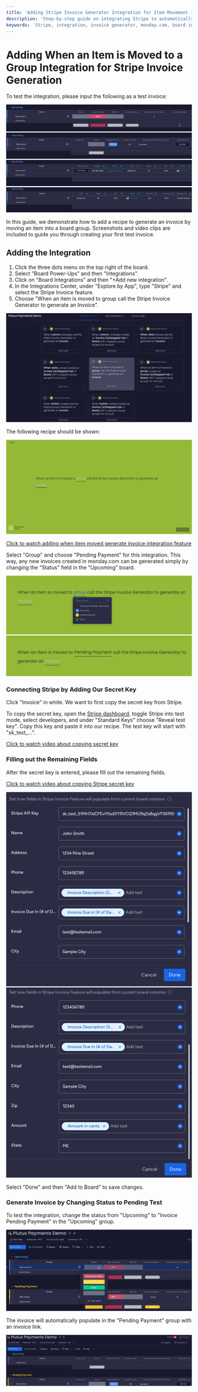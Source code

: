 ```yaml
---
title: 'Adding Stripe Invoice Generator Integration for Item Movement in monday.com'
description: 'Step-by-step guide on integrating Stripe to automatically generate invoices when an item is moved to a specific group in monday.com'
keywords: 'Stripe, integration, invoice generator, monday.com, board integration, item movement, automation, documentation'
---
```


# Adding When an Item is Moved to a Group Integration for Stripe Invoice Generation

To test the integration, please input the following as a test invoice:

![Invoice Screenshot 1](/img/when_item_is_moved_to_group/Invoice%202%20Screenshot%2025.png)
![Invoice Screenshot 2](/img/when_item_is_moved_to_group/Invoice%202%20Screenshot%2026.png)
![Invoice Screenshot 3](/img/when_item_is_moved_to_group/Invoice%202%20Screenshot%2027.png)
![Invoice Screenshot 4](/img/when_item_is_moved_to_group/Invoice%202%20Screen%20Shot%2028.png)

In this guide, we demonstrate how to add a recipe to generate an invoice by moving an item into a board group. Screenshots and video clips are included to guide you through creating your first test invoice.

## Adding the Integration

1. Click the three dots menu on the top right of the board.
2. Select "Board Power-Ups" and then "Integrations".
3. Click on "Board Integrations" and then "+Add new integration".
4. In the Integrations Center, under "Explore by App", type "Stripe" and select the Stripe Invoice feature.
5. Choose "When an item is moved to group call the Stripe Invoice Generator to generate an Invoice".

![Integration Configuration](/img/when_item_is_moved_to_group/When%20an%20item%20is%20moved%20to%20group%20Screen%20Shot%2022.png)

The following recipe should be shown:

![Integration Recipe](/img/when_item_is_moved_to_group/When%20adding%20an%20Item%20Screen%20Shot%2023.png)

[Click to watch adding when item moved generate invoice integration feature](https://www.youtube.com/watch?v=VwTwQdDLCUI)

Select "Group" and choose "Pending Payment" for this integration. This way, any new invoices created in monday.com can be generated simply by changing the "Status" field in the "Upcoming" board.

![Select Group](/img/when_item_is_moved_to_group/When%20an%20Itme%20is%20moved%20screenshot%2024.png)
![Select Invoice](/img/when_item_is_moved_to_group/When%20an%20Item%20is%20Moved%20Screenshot%2025.png)

### Connecting Stripe by Adding Our Secret Key

Click "Invoice" in white. We want to first copy the secret key from Stripe.

To copy the secret key, open the [Stripe dashboard](https://dashboard.stripe.com/dashboard), toggle Stripe into test mode, select developers, and under "Standard Keys" choose "Reveal test key". Copy this key and paste it into our recipe. The test key will start with "sk_test_...".

[Click to watch video about copying secret key](https://www.youtube.com/watch?v=roijLB8hf78)

### Filling out the Remaining Fields

After the secret key is entered, please fill out the remaining fields.

[Click to watch video about copying Stripe secret key](https://www.youtube.com/watch?v=oEXTXeMRqQU)

![Invoice Fields 1](/img/when_item_is_moved_to_group/Adding%20Invoice%20Fields%20Screen%20Shot%2027.png)
![Invoice Fields 2](/img/when_item_is_moved_to_group/Adding%20Invoice%20Fields%20Screen%20Shot%2028.png)

Select "Done" and then "Add to Board" to save changes.

### Generate Invoice by Changing Status to Pending Test

To test the integration, change the status from "Upcoming" to "Invoice Pending Payment" in the "Upcoming" group.

![Generate Invoice Test](/img/when_item_is_moved_to_group/Generate%20Invoice%202%20Screen%20Shot%2029.png)

The invoice will automatically populate in the "Pending Payment" group with an invoice link.

![Generated Invoice](/img/when_item_is_moved_to_group/Generate%20Invoice%202%20Screen%20Shot%2030.png)
